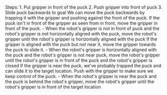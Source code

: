 

Steps:  1. Put gripper in front of the puck  2. Push gripper into front of puck  3. Slide puck backwards to goal
    We can move the puck backwards by trapping it with the gripper and pushing against the front of the puck. If the puck isn't in front of the gripper as seen from in front, move the gripper in front of the puck.
    - When the robot's gripper is not in front of puck and the robot's gripper is not horizontally aligned with the puck, move the robot's gripper until the robot's gripper is horizontally aligned with the puck
    If the gripper is aligned with the puck but not near it, move the gripper towards the puck to slide it.
    - When the robot's gripper is horizontally aligned with the puck and the robot's gripper is not near puck, move the robot's gripper until the robot's gripper is in front of the puck and the robot's gripper is closed
    If the gripper is near the puck, we've probably trapped the puck and can slide it to the target location. Push with the gripper to make sure we keep control of the puck.
    - When the robot's gripper is near the puck and the puck is behind the robot's gripper, move the robot's gripper until the robot's gripper is in front of the target location